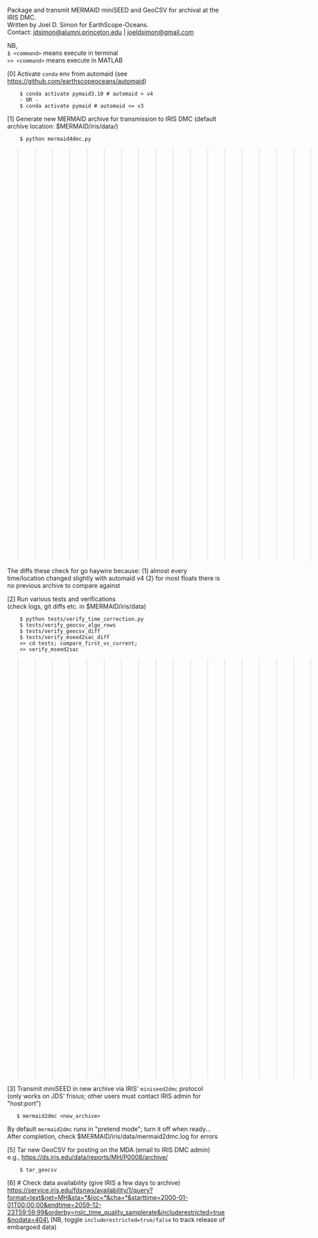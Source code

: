 Package and transmit MERMAID miniSEED and GeoCSV for archival at the IRIS DMC.\
Written by Joel D. Simon for EarthScope-Oceans.\
Contact: jdsimon@alumni.princeton.edu | joeldsimon@gmail.com


NB,\
`$ <command>` means execute in terminal\
`>> <command>` means execute in MATLAB

[0] Activate `conda` env from automaid
(see https://github.com/earthscopeoceans/automaid)
```
    $ conda activate pymaid3.10 # automaid > v4
    - OR - 
    $ conda activate pymaid # automaid <= v3
```

[1] Generate new MERMAID archive for transmission to IRIS DMC
(default archive location: $MERMAID/iris/data/)
```
    $ python mermaid4dmc.py
```

>>>>>>>>>>>>>>>>>>>>>>>>> NOT RELEVANT SINCE AUTOMAID 4+ <<<<<<<<<<<<<<<<<<<<<<<<<<<<<<

The diffs these check for go haywire because:
(1) almost every time/location changed slightly with automaid v4
(2) for most floats there is no previous archive to compare against

[2] Run various tests and verifications\
(check logs, git diffs etc. in $MERMAID/iris/data)
```
    $ python tests/verify_time_correction.py
    $ tests/verify_geocsv_algo_rows
    $ tests/verify_geocsv_diff
    $ tests/verify_mseed2sac_diff
    >> cd tests; compare_first_vs_current;
    >> verify_mseed2sac
```

>>>>>>>>>>>>>>>>>>>>>>>>> NOT RELEVANT SINCE AUTOMAID 4+ <<<<<<<<<<<<<<<<<<<<<<<<<<<<<<,

[3] Transmit miniSEED in new archive via IRIS' `miniseed2dmc` protocol\
(only works on JDS' frisius; other users must contact IRIS admin for "host:port")
```
   $ mermaid2dmc <new_archive>
 ```

By default `mermaid2dmc` runs in "pretend mode"; turn it off when ready...\
After completion, check $MERMAID/iris/data/mermaid2dmc.log for errors

[5] Tar new GeoCSV for posting on the MDA (email to IRIS DMC admin)\
    e.g., https://ds.iris.edu/data/reports/MH/P0008/archive/
```
    $ tar_geocsv
```

[6] # Check data availability (give IRIS a few days to archive)\
https://service.iris.edu/fdsnws/availability/1/query?format=text&net=MH&sta=*&loc=*&cha=*&starttime=2000-01-01T00:00:00&endtime=2059-12-23T59:59:99&orderby=nslc_time_quality_samplerate&includerestricted=true&nodata=404\
(NB, toggle `includerestricted=true/false` to track release of embargoed data)
